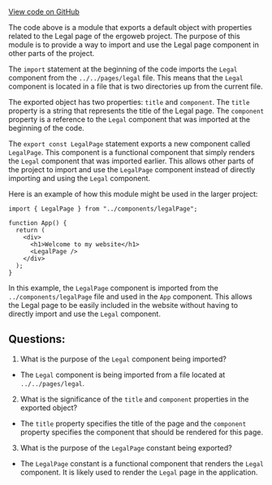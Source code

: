 [View code on GitHub](https://github.com/ergoplatform/ergoweb/stories/pages/legal.stories.jsx)

The code above is a module that exports a default object with properties related to the Legal page of the ergoweb project. The purpose of this module is to provide a way to import and use the Legal page component in other parts of the project.

The `import` statement at the beginning of the code imports the `Legal` component from the `../../pages/legal` file. This means that the `Legal` component is located in a file that is two directories up from the current file.

The exported object has two properties: `title` and `component`. The `title` property is a string that represents the title of the Legal page. The `component` property is a reference to the `Legal` component that was imported at the beginning of the code.

The `export const LegalPage` statement exports a new component called `LegalPage`. This component is a functional component that simply renders the `Legal` component that was imported earlier. This allows other parts of the project to import and use the `LegalPage` component instead of directly importing and using the `Legal` component.

Here is an example of how this module might be used in the larger project:

```
import { LegalPage } from "../components/legalPage";

function App() {
  return (
    <div>
      <h1>Welcome to my website</h1>
      <LegalPage />
    </div>
  );
}
```

In this example, the `LegalPage` component is imported from the `../components/legalPage` file and used in the `App` component. This allows the Legal page to be easily included in the website without having to directly import and use the `Legal` component.
## Questions: 
 1. What is the purpose of the `Legal` component being imported?
- The `Legal` component is being imported from a file located at `../../pages/legal`.

2. What is the significance of the `title` and `component` properties in the exported object?
- The `title` property specifies the title of the page and the `component` property specifies the component that should be rendered for this page.

3. What is the purpose of the `LegalPage` constant being exported?
- The `LegalPage` constant is a functional component that renders the `Legal` component. It is likely used to render the `Legal` page in the application.